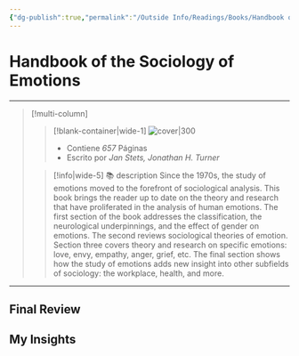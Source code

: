 ```yaml
---
{"dg-publish":true,"permalink":"/Outside Info/Readings/Books/Handbook of the Sociology of Emotions/","title":"Handbook of the Sociology of Emotions","updated":"2023-11-20T19:34:30.023-05:00"}
---
```



# Handbook of the Sociology of Emotions
- - -
> [!multi-column]
> 
> > [!blank-container|wide-1]
> >  ![cover|300](http://books.google.com/books/content?id=5chxiMOAox0C&printsec=frontcover&img=1&zoom=1&edge=curl&source=gbs_api)
> >- Contiene *657* Páginas
> >- Escrito por *Jan Stets, Jonathan H. Turner*
> 
> > [!info|wide-5] 📚 description
> > Since the 1970s, the study of emotions moved to the forefront of sociological analysis. This book brings the reader up to date on the theory and research that have proliferated in the analysis of human emotions. The first section of the book addresses the classification, the neurological underpinnings, and the effect of gender on emotions. The second reviews sociological theories of emotion. Section three covers theory and research on specific emotions: love, envy, empathy, anger, grief, etc. The final section shows how the study of emotions adds new insight into other subfields of sociology: the workplace, health, and more.
> 

- - -

## Final Review

## My Insights